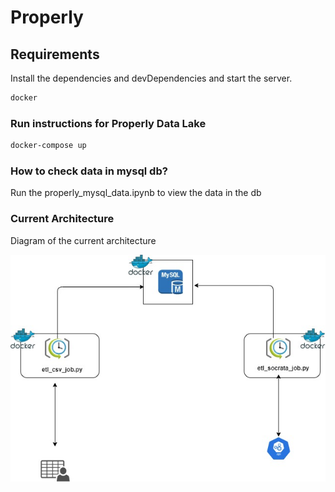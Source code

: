 # Properly

## Requirements
Install the dependencies and devDependencies and start the server.
```sh
docker
```

### Run instructions for Properly Data Lake
```sh
docker-compose up
```

### How to check data in mysql db?
Run the properly_mysql_data.ipynb to view
the data in the db

### Current Architecture
Diagram of the current architecture

![image info](docs/current_architecture.jpg)



